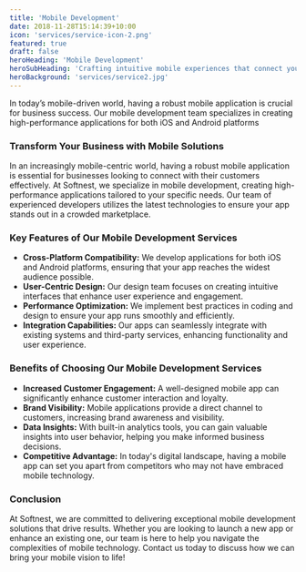 ```yaml
---
title: 'Mobile Development'
date: 2018-11-28T15:14:39+10:00
icon: 'services/service-icon-2.png'
featured: true
draft: false
heroHeading: 'Mobile Development'
heroSubHeading: 'Crafting intuitive mobile experiences that connect your business with customers on the go'
heroBackground: 'services/service2.jpg'
---
```

In today’s mobile-driven world, having a robust mobile application is crucial for business success. Our mobile development team specializes in creating high-performance applications for both iOS and Android platforms


### Transform Your Business with Mobile Solutions

In an increasingly mobile-centric world, having a robust mobile application is essential for businesses looking to connect with their customers effectively. At Softnest, we specialize in mobile development, creating high-performance applications tailored to your specific needs. Our team of experienced developers utilizes the latest technologies to ensure your app stands out in a crowded marketplace.

### Key Features of Our Mobile Development Services

- **Cross-Platform Compatibility:** We develop applications for both iOS and Android platforms, ensuring that your app reaches the widest audience possible.
- **User-Centric Design:** Our design team focuses on creating intuitive interfaces that enhance user experience and engagement.
- **Performance Optimization:** We implement best practices in coding and design to ensure your app runs smoothly and efficiently.
- **Integration Capabilities:** Our apps can seamlessly integrate with existing systems and third-party services, enhancing functionality and user experience.

### Benefits of Choosing Our Mobile Development Services

- **Increased Customer Engagement:** A well-designed mobile app can significantly enhance customer interaction and loyalty.
- **Brand Visibility:** Mobile applications provide a direct channel to customers, increasing brand awareness and visibility.
- **Data Insights:** With built-in analytics tools, you can gain valuable insights into user behavior, helping you make informed business decisions.
- **Competitive Advantage:** In today's digital landscape, having a mobile app can set you apart from competitors who may not have embraced mobile technology.

### Conclusion

At Softnest, we are committed to delivering exceptional mobile development solutions that drive results. Whether you are looking to launch a new app or enhance an existing one, our team is here to help you navigate the complexities of mobile technology. Contact us today to discuss how we can bring your mobile vision to life!